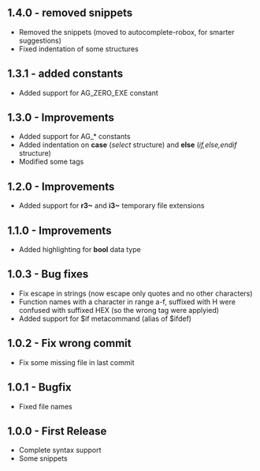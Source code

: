 ## 1.4.0 - removed snippets
* Removed the snippets (moved to autocomplete-robox, for smarter suggestions)
* Fixed indentation of some structures

## 1.3.1 - added constants
* Added support for AG_ZERO_EXE constant

## 1.3.0 - Improvements
* Added support for AG_* constants
* Added indentation on **case** (*select* structure) and **else** (*if,else,endif* structure)
* Modified some tags

## 1.2.0 - Improvements
* Added support for **r3~** and **i3~** temporary file extensions

## 1.1.0 - Improvements
* Added highlighting for **bool** data type

## 1.0.3 - Bug fixes
* Fix escape in strings (now escape only quotes and no other characters)
* Function names with a character in range a-f, suffixed with H were confused with suffixed
  HEX (so the wrong tag were applyied)
* Added support for $if metacommand (alias of $ifdef)

## 1.0.2 - Fix wrong commit
* Fix some missing file in last commit

## 1.0.1 - Bugfix
* Fixed file names

## 1.0.0 - First Release
* Complete syntax support
* Some snippets
